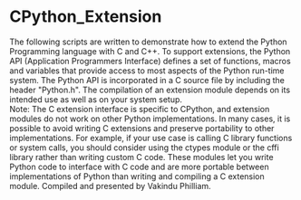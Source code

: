 # CPython_Extension
The following scripts are written to demonstrate how to extend the Python Programming language with C and C++. To support extensions, the Python API (Application Programmers Interface) defines a set of functions, macros and variables that provide access to most aspects of the Python run-time system. 
The Python API is incorporated in a C source file by including the header "Python.h".  The compilation of an extension module depends on its intended use as well as on your system setup.  
Note:  The C extension interface is specific to CPython, and extension modules do not work on other Python implementations. In many cases, it is possible to avoid writing C extensions and preserve portability to other implementations. For example, if your use case is calling C library functions or system calls, you should consider using the ctypes module or the cffi library rather than writing custom C code. 
These modules let you write Python code to interface with C code and are more portable between implementations of Python than writing and compiling a C extension module. 
Compiled and presented by Vakindu Philliam.
